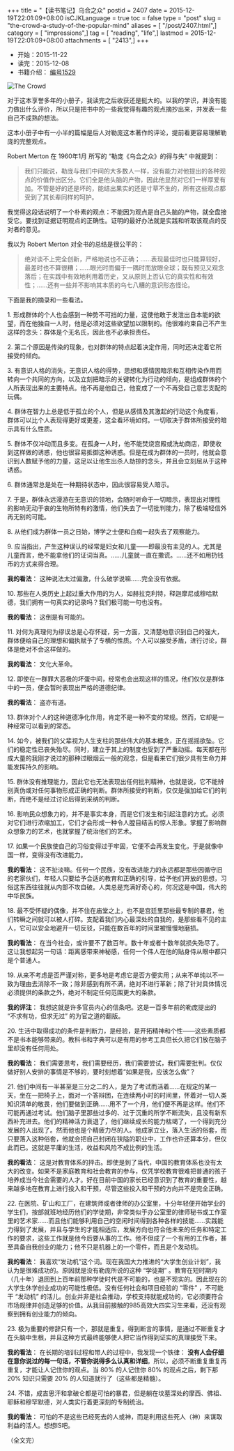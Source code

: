 +++
title = "【读书笔记】乌合之众"
postid = 2407
date = 2015-12-19T22:01:09+08:00
isCJKLanguage = true
toc = false
type = "post"
slug = "the-crowd-a-study-of-the-popular-mind"
aliases = [ "/post/2407.html",]
category = [ "impressions",]
tag = [ "reading", "life",]
lastmod = 2015-12-19T22:01:09+08:00
attachments = [ "2413",]
+++


- 开始：2015-11-22
- 读完：2015-12-08
- 书籍介绍： [编号1529](https://zengrong.net/read/#2015)

![The Crowd][51]

对于这本享誉多年的小册子，我读完之后收获还是挺大的。以我的学识，并没有能力做出什么评价，所以只是把书中的一些我觉得有趣的观点摘抄出来，并发表一些自己不成熟的想法。

这本小册子中有一小半的篇幅是后人对勒庞这本著作的评论，提前看更容易理解勒庞的完整观点。

Robert Merton 在 1960年1月 所写的 “勒庞《乌合之众》的得与失“ 中就提到：<!--more-->

> 我们只能说，勒庞与我们中间的大多数人一样，没有能力对他提出的各种观点的价值作出区分。它们全是他头脑的产物，因此他显然对它们一样厚爱有加。不管是好的还是坏的，能结出果实的还是寸草不生的，所有这些观点都受到了其长辈同样的呵护。

我觉得这段话说明了一个朴素的观点：不能因为观点是自己头脑的产物，就全盘接受它。要找到证据证明观点的正确性。证明的最好办法就是实践和听取该观点的反对者的意见。

我以为 Robert Merton 对全书的总结是很公平的：

> 绝对谈不上完全创新，严格地说也不正确；……表现最佳时也只能算较好，最差时也不算很糟；……眼光时而偏于一隅时而放眼全球；既有预见又观念落后；在实践中有效地利用着历史，又从原则上否认它的真实性和有效性；……还有一些并不影响其本质的乌七八糟的意识形态怪论。


下面是我的摘录和一些看法。

1\. 形成群体的个人也会感到一种势不可挡的力量，这使他敢于发泄出自本能的欲望，而在他独自一人时，他是必须对这些欲望加以限制的。他很难约束自己不产生这样的念头：群体是个无名氏，因此也不必承担责任。

2\. 第二个原因是传染的现象，也对群体的特点起着决定作用，同时还决定着它所接受的倾向。

3\. 有意识人格的消失，无意识人格的得势，思想和感情因暗示和互相传染作用而转向一个共同的方向，以及立刻把暗示的关键转化为行动的倾向，是组成群体的个人所表现出来的主要特点。他不再是他自己，他变成了一个不再受自己意志支配的玩偶。

4\. 群体在智力上总是低于孤立的个人，但是从感情及其激起的行动这个角度看，群体可以比个人表现得更好或更差，这全看环境如何。一切取决于群体所接受的暗示具有什么性质。

5\. 群体不仅冲动而且多变。在孤身一人时，他不能焚烧宫殿或洗劫商店，即使收到这样做的诱惑，他也很容易抵御这种诱惑。但是在成为群体的一员时，他就会意识到人数赋予他的力量，这足以让他生出杀人劫掠的念头，并且会立刻屈从于这种诱惑。

6\. 群体通常总是处在一种期待状态中，因此很容易受人暗示。

7\. 于是，群体永远漫游在无意识的领地，会随时听命于一切暗示，表现出对理性的影响无动于衷的生物所特有的激情，他们失去了一切批判能力，除了极端轻信外再无别的可能。

8\. 从他们成为群体一员之日始，博学之士便和白痴一起失去了观察能力。

9\. 应当指出，产生这种误认的经常是妇女和儿童——即最没有主见的人。尤其是儿童而言，绝不能拿他们的证词当真。……儿童就一直在撒谎。……还不如用扔钱币的方式来得合理。

**我的看法**： 这种说法太过偏激，什么破学说嘛……完全没有依据。

10\. 那些在人类历史上起过重大作用的为人，如赫拉克利特，释迦摩尼或穆哈默德，我们拥有一句真实的记录吗？我们极可能一句也没有。

**我的看法**： 这倒是有可能的。

11\. 对何为真理何为缪误总是心存怀疑，另一方面，又清楚地意识到自己的强大，群体便给自己的理想和偏执赋予了专横的性质。个人可以接受矛盾，进行讨论，群体是绝对不会这样做的。

**我的看法**： 文化大革命。

12\. 即使在一群罪大恶极的坏蛋中间，经常也会出现这样的情况，他们仅仅是群体中的一员，便会暂时表现出严格的道德纪律。

**我的看法**： 盗亦有道。

13\. 群体对个人的这种道德净化作用，肯定不是一种不变的常规。然而，它却是一种经常可以看到的常态。

14\. 如今，被我们的父辈视为人生支柱的那些伟大的基本概念，正在摇摇欲坠。它们的稳定性已丧失殆尽。同时，建立于其上的制度也受到了严重动摇。每天都在形成大量的我刚才说过的那种过眼烟云一般的观念，但是看来它们很少具有生命力并能发挥持久的影响。

15\. 群体没有推理能力，因此它也无法表现出任何批判精神，也就是说，它不能辨别真伪或对任何事物形成正确的判断。群体所接受的判断，仅仅是强加给它们的判断，而绝不是经过讨论后得到采纳的判断。

16\. 影响民众想象力的，并不是事实本身，而是它们发生和引起注意的方式。必须对它们进行浓缩加工，它们才会形成一种令人膛目结舌的惊人形象。掌握了影响群众想象力的艺术，也就掌握了统治他们的艺术。

17\. 如果一个民族使自己的习俗变得过于牢固，它便不会再发生变化，于是就像中国一样，变得没有改进能力。

**我的看法**： 这不扯淡嘛。任何一个民族，没有改进能力的永远都是那些因循守旧的老家伙们，年轻人只要给予合适的教育和正确的引导，给予他们开放的思想，习俗这东西往往就从内部不攻自破。人类总是充满好奇心的，何况这是中国，伟大的中华民族。

18\. 最不受怀疑的偶像，并不住在庙堂之上，也不是宫廷里那些最专制的暴君，他们转瞬之间就可以被人打碎。支配着我们内心最深处的自我的，是那些看不见的主人，它可以安全地避开一切反驳，只能在数百年的时间里被慢慢地磨损。

**我的看法**： 在当今社会，或许要不了数百年。数十年或者十数年就损失殆尽了。这让我想起另一句话：距离感带来神秘感，任何一个伟人在他的贴身侍从眼中都只是个普通人。

19\. 从来不考虑是否严谨对称，更多地是考虑它是否方便实用；从来不单纯以不一致为理由去消除不一致；除非感到有所不满，绝对不进行革新；除了针对具体情况必须提供的条款之外，绝对不制定任何范围更大的条款。

**我的评注**： 我想这就是许多官员内心的信条吧。这是一百多年前的勒庞提出的 “不求有功，但求无过” 的为官之道的翻版。

20\. 生活中取得成功的条件是判断力，是经验，是开拓精神和个性——这些素质都不是书本能够带来的。教科书和字典可以是有用的参考工具但长久把它们放在脑子里却没有任何用处。

**我的看法**： 我们需要思考，我们需要经历，我们需要尝试，我们需要批判。仅仅做好别人安排的事情是不够的，要时刻想着“如果是我，应该怎么做”？

21\. 他们中间有一半甚至是三分之二的人，是为了考试而活着……在规定的某一天，坐在一把椅子上，面对一个答辩团，在连续两小时的时间里，怀着对一切人类知识清单的敬畏，他们要做到正确……用不了一个月，他们便不再是这样。他们不可能再通过考试。他们脑子里那些过多的、过于沉重的所学不断流失，且没有新东西补充进去。他们的精神活力衰退了，他们继续成长的能力枯竭了，一个得到充分发展的人出现了。然而他也是个精疲力尽的人。他成家立业，落入生活的俗套，而只要落入这种俗套，他就会把自己封闭在狭隘的职业中，工作也许还算本分，但仅此而已。这就是平庸的生活，收益和风险不成比例的生活。

**我的看法**： 这是对教育体系的抨击。即使是到了当代，中国的教育体系也没有太大的改变。如果不是家庭教育和社会教育的参与，仅凭学校教育很难把普通的孩子培养成当今社会需要的人才。好在目前中国的家长已经意识到了教育的重要性，越来越多地在教育上进行投入和干预，尽管这些投入和干预的方向并不是完全正确。

22\. 在医院、矿山和工厂，在建筑师或者律师的办公室里，十分年轻便开始学业的学生们，按部就班地经历他们的学徒期，非常类似于办公室里的律师秘书或工作室里的艺术家……而且他们能够利用自己的空闲时间得到各种各样的技能……实践能力得到了发展，并且与学生的才能相适应，发展方向也符合他未来的任务和特定工作的要求，这些工作就是他今后要从事的工作。他不但成了一个有用的工作者，甚至具备自我创业的能力；他不只是机器上的一个零件，而且是个发动机。

**我的看法**： 我喜欢“发动机”这个词。现在我国大力推进的“大学生创业计划”，我认为是很难成功的。原因就是没有勒庞所说的这种 “学徒期” 。教育在短时期内（几十年）退回到上百年前那种学徒时代是不可能的，也是不现实的。因此现在的大学生休学创业成功的可能性极低。没有任何社会和项目经验的  “零件” ，不可能干 “发动机” 的活儿。创业并非是社会推动，学校支持就能成功的，它必须要符合市场规律并创造足够的价值。从我目前接触的985高效大四实习生来看，还没有观察到拥有创业能力的倾向。

23\. 极为重要的修辞只有一个，那就是重复。得到断言的事情，是通过不断重复才在头脑中生根，并且这种方式最终能够使人把它当作得到证实的真理接受下来。

**我的看法**： 在长期的培训过程和带人的过程中，我发现一个铁律： **没有人会仔细在意你说过的每一句话，不管你说得多么认真和详细**。所以，必须不断重复重复再重复，才能让人记住你的观点。当 80% 的人记住你 80% 的观点之后，剩下那 20% 知识只需要 20% 的人知道就行了（这些都是精髓）。

24\. 不错，成吉思汗和拿破仑都是可怕的暴君，但是躺在坟墓深处的摩西、佛祖、耶稣和穆罕默德，对人类实行着更深刻的专制统治。

**我的看法**： 可怕的不是这些已经死去的人或神，而是利用这些死人（神）来谋取利益的活人。想想IS吧。

（全文完）

[51]: /uploads/2016/01/the-crowd.jpg
